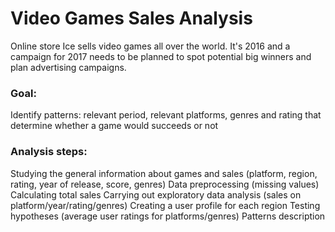 # Video Games Sales Analysis
Online store Ice sells video games all over the world. It's 2016 and a campaign for 2017 needs to be planned to spot potential big winners and plan advertising campaigns.

### Goal:
Identify patterns: relevant period, relevant platforms, genres and rating that determine whether a game would succeeds or not
### Analysis steps:
Studying the general information about games and sales (platform, region, rating, year of release, score, genres)
Data preprocessing (missing values)
Calculating total sales
Carrying out exploratory data analysis (sales on platform/year/rating/genres)
Creating a user profile for each region
Testing hypotheses (average user ratings for platforms/genres)
Patterns description
